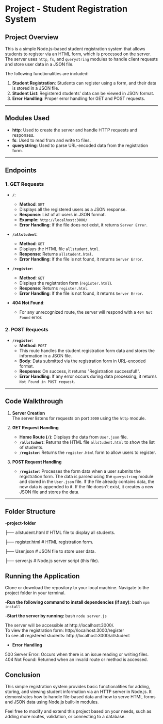 # Project - Student Registration System

## Project Overview

This is a simple Node.js-based student registration system that allows students to register via an HTML form, which is processed on the server. The server uses `http`, `fs`, and `querystring` modules to handle client requests and store user data in a JSON file.

The following functionalities are included:
1. **Student Registration**: Students can register using a form, and their data is stored in a JSON file.
2. **Student List**: Registered students' data can be viewed in JSON format.
3. **Error Handling**: Proper error handling for GET and POST requests.


---

## Modules Used

- **http**: Used to create the server and handle HTTP requests and responses.
- **fs**: Used to read from and write to files.
- **querystring**: Used to parse URL-encoded data from the registration form.

---

## Endpoints

### 1. GET Requests

- **`/`**:  
  - **Method**: `GET`
  - Displays all the registered users as a JSON response.
  - **Response**: List of all users in JSON format.
  - **Example**: `http://localhost:3000/`
  - **Error Handling**: If the file does not exist, it returns `Server Error`.

- **`/allstudent`**:  
  - **Method**: `GET`
  - Displays the HTML file `allstudent.html`.
  - **Response**: Returns `allstudent.html`.
  - **Error Handling**: If the file is not found, it returns `Server Error`.

- **`/register`**:  
  - **Method**: `GET`
  - Displays the registration form (`register.html`).
  - **Response**: Returns `register.html`.
  - **Error Handling**: If the file is not found, it returns `Server Error`.

- **404 Not Found**:  
  - For any unrecognized route, the server will respond with a `404 Not Found` error.

### 2. POST Requests

- **`/register`**:  
  - **Method**: `POST`
  - This route handles the student registration form data and stores the information in a JSON file.
  - **Body**: Data submitted via the registration form in URL-encoded format.
  - **Response**: On success, it returns "Registration successful!".
  - **Error Handling**: If any error occurs during data processing, it returns `Not Found in POST request`.

---

## Code Walkthrough

1. **Server Creation**  
   The server listens for requests on port `3000` using the `http` module.

2. **GET Request Handling**  
   - **Home Route (`/`)**: Displays the data from `User.json` file.
   - **`/allstudent`**: Returns the HTML file `allstudent.html` to show the list of students.
   - **`/register`**: Returns the `register.html` form to allow users to register.

3. **POST Request Handling**  
   - **`/register`**: Processes the form data when a user submits the registration form. The data is parsed using the `querystring` module and stored in the `User.json` file. If the file already contains data, the new data is appended to it. If the file doesn't exist, it creates a new JSON file and stores the data.

---

## Folder Structure
-**project-folder** </br>

├── allstudent.html       # HTML file to display all students.

├── register.html         # HTML registration form.

├── User.json             # JSON file to store user data.

├── server.js             # Node.js server script (this file).



## Running the Application
Clone or download the repository to your local machine.
Navigate to the project folder in your terminal.


-**Run the following command to install dependencies (if any):**
bash
`npm install`

-**Start the server by running:**
bash
`node server.js`

The server will be accessible at http://localhost:3000/.</br>
To view the registration form: http://localhost:3000/register</br>
To see all registered students: http://localhost:3000/allstudent</br>


- **Error Handling**

500 Server Error: Occurs when there is an issue reading or writing files.
404 Not Found: Returned when an invalid route or method is accessed.

## Conclusion
This simple registration system provides basic functionalities for adding, storing, and viewing student information via an HTTP server in Node.js. It demonstrates how to handle file-based data and how to serve HTML forms and JSON data using Node.js built-in modules.

Feel free to modify and extend this project based on your needs, such as adding more routes, validation, or connecting to a database.


